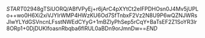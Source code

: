 $START$02948gTSiUORQ/ABfVPyEj+r6jArC4pXYtCt2eIFPDHOsn0J4Mv5jUPLo++wo0H6Xi2xiVJYIrWMP4HWzKU6Od7SfTnbxF2Vz2N8U9P6wQZNJWRsJlwYLYdGSVncnLFsstNWEdCYyG+1mBZlyPhSep5rCqY+BaTsEF2Z1SoYR3lr8ORp1+0DjDUKlfoasnRbqba6flRUL0aBDn9orJmnDw==$END$